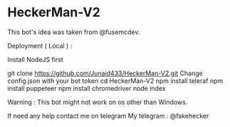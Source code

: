 # HeckerMan-V2
This bot's idea was taken from @fusemcdev. 

Deployment ( Local ) : 

Install NodeJS first

git clone https://github.com/Junaid433/HeckerMan-V2.git
Change config.json with your bot token 
cd HeckerMan-V2
npm install teleraf 
npm install puppeteer
npm install chromedriver
node index 

Warning : This bot might not work on os other than Windows.

If need any help contact me on telegram 
My telegram : @fakehecker

